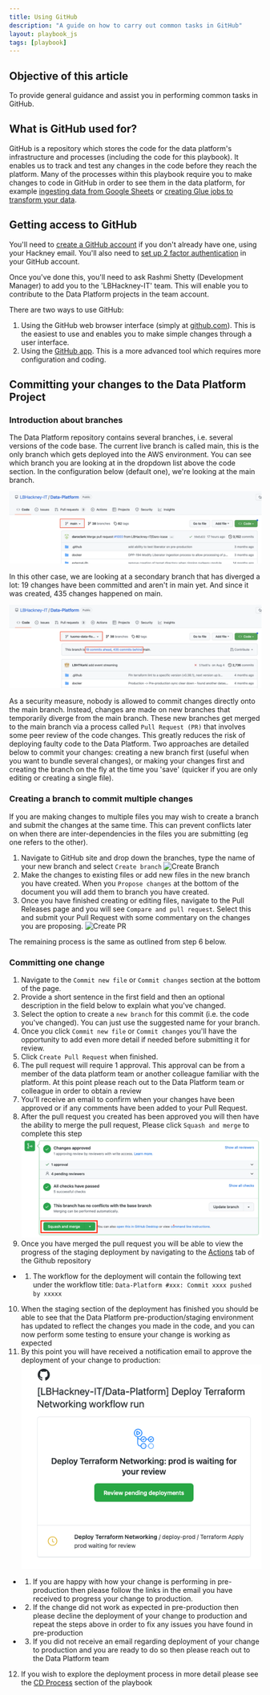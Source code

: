 ```yaml
---
title: Using GitHub
description: "A guide on how to carry out common tasks in GitHub"
layout: playbook_js
tags: [playbook]
---
```


## Objective of this article

To provide general guidance and assist you in performing common tasks in GitHub.

## What is GitHub used for?

GitHub is a repository which stores the code for the data platform's infrastructure and processes (including the code for this playbook). It enables us to track and test any changes in the code before they reach the platform. Many of the processes within this playbook require you to make changes to code in GitHub in order to see them in the data platform, for example [ingesting data from Google Sheets](https://playbook.hackney.gov.uk/Data-Platform-Playbook/playbook/ingesting-data/google-sheets-import) or [creating Glue jobs to transform your data](https://playbook.hackney.gov.uk/Data-Platform-Playbook/playbook/transforming-data/using-aws-glue/deploy-glue-jobs).

## Getting access to GitHub

You'll need to [create a GitHub account](https://github.com/signup) if you don't already have one, using your Hackney email. You'll also need to [set up 2 factor authentication](https://docs.github.com/en/authentication/securing-your-account-with-two-factor-authentication-2fa/configuring-two-factor-authentication) in your GitHub account.

Once you've done this, you'll need to ask Rashmi Shetty (Development Manager) to add you to the 'LBHackney-IT' team. This will enable you to contribute to the Data Platform projects in the team account.

There are two ways to use GitHub:

1. Using the GitHub web browser interface (simply at [github.com](https://github.com/)). This is the easiest to use and enables you to make simple changes through a user interface.
2. Using the [GitHub app](https://desktop.github.com/). This is a more advanced tool which requires more configuration and coding.

## Committing your changes to the Data Platform Project

### Introduction about branches

The Data Platform repository contains several branches, i.e. several versions of the code base. The current live branch is called main, this is the only branch which gets deployed into the AWS environment. You can see which branch you are looking at in the dropdown list above the code section. In the configuration below (default one), we're looking at the main branch. 

![Looking at the main branch](../images/being_on_the_main_branch.png)

In this other case, we are looking at a secondary branch that has diverged a lot: 19 changes have been committed and aren't in main yet. And since it was created, 435 changes happened on main. 

![Looking at a secondary branch](../images/being_on_a_secondary_branch.png)

As a security measure, nobody is allowed to commit changes directly onto the main branch. Instead, changes are made on new branches that temporarily diverge from the main branch. These new branches get merged to the main branch via a process called `Pull Request (PR)` that involves some peer review of the code changes. This greatly reduces the risk of deploying faulty code to the Data Platform.
Two approaches are detailed below to commit your changes: creating a new branch first (useful when you want to bundle several changes), or making your changes first and creating the branch on the fly at the time you 'save' (quicker if you are only editing or creating a single file).

### Creating a branch to commit multiple changes

If you are making changes to multiple files you may wish to create a branch and submit the changes at the same time. This can prevent conflicts later on when there are inter-dependencies in the files you are submitting  (eg one refers to the other). 

1. Navigate to GitHub site and drop down the branches, type the name of your new branch and select `Create branch` 
![Create Branch](https://user-images.githubusercontent.com/5946742/201316320-f90d2274-d258-48fa-865b-4e5456e5fb9e.PNG)
2. Make the changes to existing files or add new files in the new branch you have created. When you `Propose changes` at the bottom of the document you will add them to branch you have created. 
3. Once you have finished creating or editing files, navigate to the Pull Releases page and you will see `Compare and pull request`. Select this and submit your Pull Request with some commentary on the changes you are proposing. 
![Create PR](https://user-images.githubusercontent.com/5946742/201317135-6ccb6b7c-b39f-4be8-be41-34c4091eda5b.PNG)

The remaining process is the same as outlined from step 6 below. 

### Committing one change

1. Navigate to the `Commit new file` or `Commit changes` section at the bottom of the page.
2. Provide a short sentence in the first field and then an optional description in the field below to explain what you've changed.
3. Select the option to create a `new branch` for this commit (i.e. the code you've changed).
  You can just use the suggested name for your branch.
4. Once you click `Commit new file` or `Commit changes` you'll have the opportunity to add even more detail if needed before submitting it for review.
5. Click `Create Pull Request` when finished.
6. The pull request will require 1 approval. This approval can be from a member of the data platform team or another colleague familiar with the platform. At this point please reach out to the Data Platform team or colleague in order to obtain a review 
7. You'll receive an email to confirm when your changes have been approved or if any comments have been added to your Pull Request.
8. After the pull request you created has been approved you will then have the ability to merge the pull request, Please click `Squash and merge` to complete this step
  ![merge_pr.png](../images/merge_pr.png)
9. Once you have merged the pull request you will be able to view the progress of the staging deployment by navigating to the [Actions][actions-tab] tab of the Github repository
 - 1. The workflow for the deployment will contain the following text under the workflow title: ```Data-Platform #xxx: Commit xxxx pushed by xxxxx```
10. When the staging section of the deployment has finished you should be able to see that the Data Platform pre-production/staging environment has updated to reflect the changes you made in the code, and you can now perform some testing to ensure your change is working as expected
11. By this point you will have received a notification email to approve the deployment of your change to production:
  ![img.png](../images/production-deployment.png)
 - 1. If you are happy with how your change is performing in pre-production then please follow the links in the email you have received to progress your change to production. 
 - 2. If the change did not work as expected in pre-production then please decline the deployment of your change to production and repeat the steps above in order to fix any issues you have found in pre-production
 - 3. If you did not receive an email regarding deployment of your change to production and you are ready to do so then please reach out to the Data Platform team
12. If you wish to explore the deployment process in more detail please see the [CD Process](../../docs/CD-process.md) section of the playbook


[prerequisites]: ./index.md
[github_signup]: https://github.com/signup
[actions-tab]: https://github.com/LBHackney-IT/Data-Platform/actions

